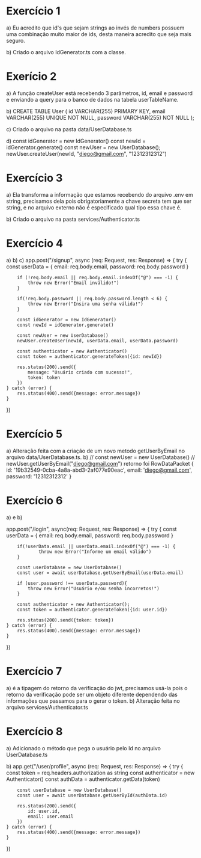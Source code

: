 # Exercício 1

a) Eu acredito que id's que sejam strings ao invés de numbers possuem uma combinação muito maior de ids, desta maneira acredito que seja mais seguro.

b) Criado o arquivo IdGenerator.ts com a classe.

# Exerício 2

a) A função createUser está recebendo 3 parâmetros, id, email e password e enviando a query para o banco de dados na tabela userTableName.

b) CREATE TABLE User (
	id VARCHAR(255) PRIMARY KEY,
    email VARCHAR(255) UNIQUE NOT NULL,
    password VARCHAR(255) NOT NULL
);

c) Criado o arquivo na pasta data/UserDatabase.ts

d)
const idGenerator = new IdGenerator()
const newId = idGenerator.generate()
const newUser = new UserDatabase();
newUser.createUser(newId, "diego@gmail.com", "12312312312")

# Exercício 3

a) Ela transforma a informação que estamos recebendo do arquivo .env em string, precisamos dela pois obrigatoriamente a chave secreta tem que ser string, e no arquivo externo não é especificado qual tipo essa chave é.

b) Criado o arquivo na pasta services/Authenticator.ts

# Exercício 4

a)
b)
c)
app.post("/signup", async (req: Request, res: Response) => {
    try {
        const userData = {
            email: req.body.email,
            password: req.body.password
        }

        if (!req.body.email || req.body.email.indexOf("@") === -1) {
            throw new Error("Email inválido!")
        }

        if(!req.body.password || req.body.password.length < 6) {
            throw new Error("Insira uma senha válida!")
        }

        const idGenerator = new IdGenerator()
        const newId = idGenerator.generate()

        const newUser = new UserDatabase()
        newUser.createUser(newId, userData.email, userData.password)

        const authenticator = new Authenticator()
        const token = authenticator.generateToken({id: newId})

        res.status(200).send({
            message: "Usuário criado com sucesso!",
            token: token
        })
    } catch (error) {
        res.status(400).send({message: error.message})
    }
})

# Exercício 5

a) Alteração feita com a criação de um novo metodo getUserByEmail no arquivo data/UserDatabase.ts.
b)
// const newUser = new UserDatabase()
// newUser.getUserByEmail("diego@gmail.com")
retorno foi 
RowDataPacket {
  id: '19b32549-0cba-4a8a-abd3-2af077e90eac',
  email: 'diego@gmail.com',
  password: '12312312312'
}

# Exercício 6

a) e b)

app.post("/login", async(req: Request, res: Response) => {
    try {
        const userData = {
            email: req.body.email,
            password: req.body.password
        }

        if(!userData.email || userData.email.indexOf("@") === -1) {
                throw new Error("Informe um email válido")
        }     

        const userDatabase = new UserDatabase()
        const user = await userDatabase.getUserByEmail(userData.email)

        if (user.password !== userData.password){
            throw new Error("Usuário e/ou senha incorretos!")
        }

        const authenticator = new Authenticator();
        const token = authenticator.generateToken({id: user.id})

        res.status(200).send({token: token})
    } catch (error) {
        res.status(400).send({message: error.message})
    }
})

# Exercício 7

a) é a tipagem do retorno da verificação do jwt, precisamos usá-la pois o retorno da verificação pode ser um objeto diferente dependendo das informações que passamos para o gerar o token.
b) Alteração feita no arquivo services/Authenticator.ts

# Exercício 8

a) Adicionado o método que pega o usuário pelo Id no arquivo UserDatabase.ts

b) app.get("/user/profile", async (req: Request, res: Response) => {
    try {
        const token = req.headers.authorization as string
        const authenticator = new Authenticator()
        const authData = authenticator.getData(token)

        const userDatabase = new UserDatabase()
        const user = await userDatabase.getUserById(authData.id)

        res.status(200).send({
            id: user.id,
            email: user.email
        })
    } catch (error) {
        res.status(400).send({message: error.message})
    }
})